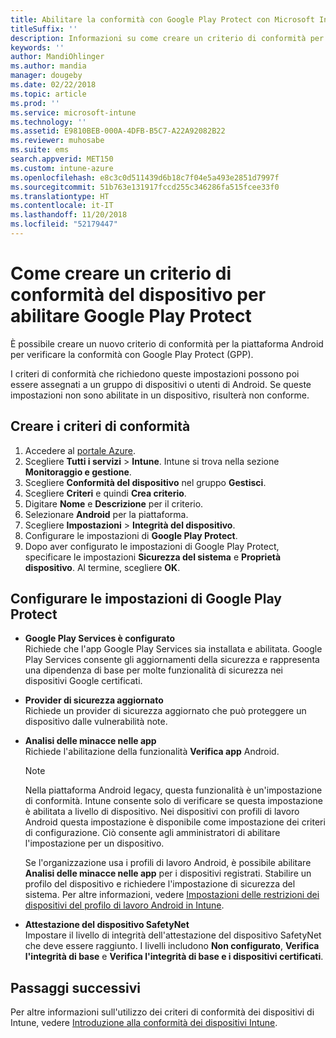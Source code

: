 ```yaml
---
title: Abilitare la conformità con Google Play Protect con Microsoft Intune
titleSuffix: ''
description: Informazioni su come creare un criterio di conformità per i dispositivi Android per abilitare Google Play Protect.
keywords: ''
author: MandiOhlinger
ms.author: mandia
manager: dougeby
ms.date: 02/22/2018
ms.topic: article
ms.prod: ''
ms.service: microsoft-intune
ms.technology: ''
ms.assetid: E9810BEB-000A-4DFB-B5C7-A22A92082B22
ms.reviewer: muhosabe
ms.suite: ems
search.appverid: MET150
ms.custom: intune-azure
ms.openlocfilehash: e8c3c0d511439d6b18c7f04e5a493e2851d7997f
ms.sourcegitcommit: 51b763e131917fccd255c346286fa515fcee33f0
ms.translationtype: HT
ms.contentlocale: it-IT
ms.lasthandoff: 11/20/2018
ms.locfileid: "52179447"
---
```

# <a name="how-to-create-a-device-compliance-policy-to-enable-google-play-protect"></a>Come creare un criterio di conformità del dispositivo per abilitare Google Play Protect

È possibile creare un nuovo criterio di conformità per la piattaforma Android per verificare la conformità con Google Play Protect (GPP).

I criteri di conformità che richiedono queste impostazioni possono poi essere assegnati a un gruppo di dispositivi o utenti di Android. Se queste impostazioni non sono abilitate in un dispositivo, risulterà non conforme.

## <a name="create-a-compliance-policy"></a>Creare i criteri di conformità

1. Accedere al [portale Azure](https://portal.azure.com).
2. Scegliere **Tutti i servizi** > **Intune**. Intune si trova nella sezione **Monitoraggio e gestione**.
2. Scegliere **Conformità del dispositivo** nel gruppo **Gestisci**. 
3. Scegliere **Criteri** e quindi **Crea criterio**.
4. Digitare **Nome** e **Descrizione** per il criterio.
5. Selezionare **Android** per la piattaforma.
6. Scegliere **Impostazioni** > **Integrità del dispositivo**.
7. Configurare le impostazioni di **Google Play Protect**.
8. Dopo aver configurato le impostazioni di Google Play Protect, specificare le impostazioni **Sicurezza del sistema** e **Proprietà dispositivo**. Al termine, scegliere **OK**.

## <a name="configure-the-google-play-protect-settings"></a>Configurare le impostazioni di Google Play Protect

 - **Google Play Services è configurato**  
   Richiede che l'app Google Play Services sia installata e abilitata. Google Play Services consente gli aggiornamenti della sicurezza e rappresenta una dipendenza di base per molte funzionalità di sicurezza nei dispositivi Google certificati.
 - **Provider di sicurezza aggiornato**  
   Richiede un provider di sicurezza aggiornato che può proteggere un dispositivo dalle vulnerabilità note.
 - **Analisi delle minacce nelle app**  
   Richiede l'abilitazione della funzionalità **Verifica app** Android.
    > [!Note]  
    > Nella piattaforma Android legacy, questa funzionalità è un'impostazione di conformità. Intune consente solo di verificare se questa impostazione è abilitata a livello di dispositivo. Nei dispositivi con profili di lavoro Android questa impostazione è disponibile come impostazione dei criteri di configurazione. Ciò consente agli amministratori di abilitare l'impostazione per un dispositivo.

    Se l'organizzazione usa i profili di lavoro Android, è possibile abilitare **Analisi delle minacce nelle app** per i dispositivi registrati. Stabilire un profilo del dispositivo e richiedere l'impostazione di sicurezza del sistema. Per altre informazioni, vedere [Impostazioni delle restrizioni dei dispositivi del profilo di lavoro Android in Intune](device-restrictions-android-for-work.md).

 - **Attestazione del dispositivo SafetyNet**  
   Impostare il livello di integrità dell'attestazione del dispositivo SafetyNet che deve essere raggiunto. I livelli includono **Non configurato**, **Verifica l'integrità di base** e **Verifica l'integrità di base e i dispositivi certificati**.




## <a name="next-steps"></a>Passaggi successivi

Per altre informazioni sull'utilizzo dei criteri di conformità dei dispositivi di Intune, vedere [Introduzione alla conformità dei dispositivi Intune](device-compliance-get-started.md).